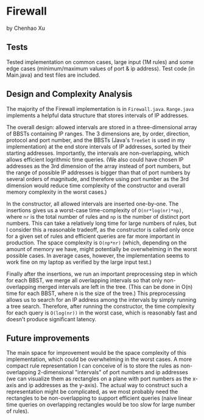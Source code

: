 # Firewall
by Chenhao Xu  

## Tests
Tested implementation on common cases, large input (1M rules) and some edge cases (minimum/maximum values of port & ip address). Test code (in Main.java) and test files are included.  

## Design and Complexity Analysis  
The majority of the Firewall implementation is in `Firewall.java`. `Range.java` implements a helpful data structure that stores intervals of IP addresses.

The overall design: allowed intervals are stored in a three-dimensional array of BBSTs containing IP ranges. The 3 dimensions are, by order, direction, protocol and port number, and the BBSTs (Java's `TreeSet` is used in my implementation) at the end store intervals of IP addresses, sorted by their starting addresses. Importantly, the intervals are non-overlapping, which allows efficient logrithmic time queries. (We also could have chosen IP addresses as the 3rd dimension of the array instead of port numbers, but the range of possible IP addresses is bigger than that of port numbers by several orders of magnitude, and therefore using port number as the 3rd dimension would reduce time complexity of the constructor and overall memory complexity in the worst cases.)  
  
In the constructor, all allowed intervals are inserted one-by-one. The insertions gives us a worst-case time-complexity of `O(nr*log(nr)*np)`, where `nr` is the total number of rules and `np` is the number of distinct port numbers. This can take a relatively long time for large numbers of rules, but I consider this a reasonable tradeoff, as the constructor is called only once for a given set of rules and efficient queries are far more important in production. The space complexity is `O(np*nr)` (which, depending on the amount of memory we have, might potentially be overwhelming in the worst possible cases. In average cases, however, the implementation seems to work fine on my laptop as verified by the large input test.)  
  
Finally after the insertions, we run an important preprocessing step in which for each BBST, we merge all overlapping intervals so that only non-overlapping merged intervals are left in the tree. (This can be done in O(n) time for each BBST, where n is the size of the tree.) This preprocessing allows us to search for an IP address among the intervals by simply running a tree search. Therefore, after running the constructor, the time complexity for each query is `O(log(nr))` in the worst case, which is reasonably fast and doesn't produce significant latency.  

## Future improvements
The main space for improvement would be the space complexity of this implementation, which could be overwhelming in the worst cases. A more compact rule representation I can conceive of is to store the rules as non-overlapping 2-dimensional "intervals" of port numbers and ip addresses (we can visualize them as rectangles on a plane with port numbers as the x-axis and ip addresses as the y-axis). The actual way to construct such a representation might be complicated, as we most probably need the rectangles to be non-overlapping to support efficient queries (naive linear time queries on overlapping rectangles would be too slow for large number of rules).